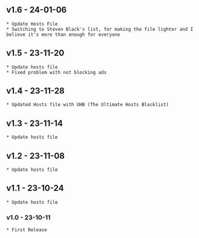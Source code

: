 ## v1.6 - 24-01-06
	* Update Hosts File
	* Switching to Steven Black's list, for making the file lighter and I believe it's more than enough for everyone

## v1.5 - 23-11-20
	* Update hosts file
	* Fixed problem with not blocking ads

## v1.4 - 23-11-28
	* Updated Hosts file with UHB (The Ultimate Hosts Blacklist)
	
## v1.3 - 23-11-14
	* Update hosts file
	
## v1.2 - 23-11-08
	* Update hosts file

## v1.1 - 23-10-24
	* Update hosts file

### v1.0 - 23-10-11
	* First Release
